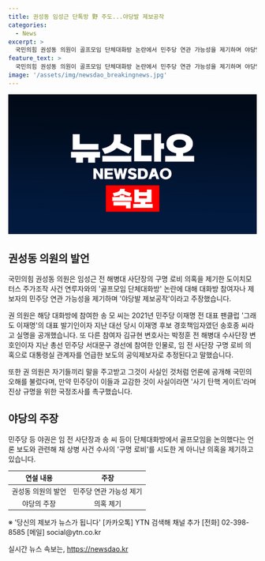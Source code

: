 ```yaml
---
title: 권성동 임성근 단톡방 野 주도...야당발 제보공작
categories:
  - News
excerpt: >
  국민의힘 권성동 의원이 골프모임 단체대화방 논란에서 민주당 연관 가능성을 제기하며 야당발 제보공작이라 주장했다. 대화방 참여자들의 민주당 연관성을 지적하며 국정조사를 요구했고, 야당은 관련 의혹을 부인하며 구명 로비 의혹을 제기했다.
feature_text: >
  국민의힘 권성동 의원이 골프모임 단체대화방 논란에서 민주당 연관 가능성을 제기하며 야당발 제보공작이라 주장했다. 대화방 참여자들의 민주당 연관성을 지적하며 국정조사를 요구했고, 야당은 관련 의혹을 부인하며 구명 로비 의혹을 제기했다.
image: '/assets/img/newsdao_breakingnews.jpg'
---
```


<p><img src="/assets/img/newsdao_breakingnews.jpg" alt="flaretime 속보" /></p>

<h2 data-ke-size="size26">권성동 의원의 발언</h2>

<p data-ke-size="size16">국민의힘 권성동 의원은 임성근 전 해병대 사단장의 구명 로비 의혹을 제기한 도이치모터스 주가조작 사건 연루자와의 '골프모임 단체대화방' 논란에 대해 대화방 참여자나 제보자의 민주당 연관 가능성을 제기하며 '야당발 제보공작'이라고 주장했습니다.</p>

<p data-ke-size="size16">권 의원은 해당 대화방에 참여한 송 모 씨는 2021년 민주당 이재명 전 대표 팬클럽 '그래도 이재명'의 대표 발기인이자 지난 대선 당시 이재명 후보 경호책임자였던 송호종 씨라고 실명을 공개했습니다. 또 다른 참여자 김규현 변호사는 박정훈 전 해병대 수사단장 변호인이자 지난 총선 민주당 서대문구 경선에 참여한 인물로, 임 전 사단장 구명 로비 의혹으로 대통령실 관계자를 언급한 보도의 공익제보자로 추정된다고 말했습니다.</p>

<p data-ke-size="size16">또한 권 의원은 자기들끼리 말을 주고받고 그것이 사실인 것처럼 언론에 공개해 국민의 오해를 불렀다며, 만약 민주당이 이들과 교감한 것이 사실이라면 '사기 탄핵 게이트'라며 진상 규명을 위한 국정조사를 촉구했습니다.</p>

<h2 data-ke-size="size26">야당의 주장</h2>

<p data-ke-size="size16">민주당 등 야권은 임 전 사단장과 송 씨 등이 단체대화방에서 골프모임을 논의했다는 언론 보도와 관련해 채 상병 사건 수사의 '구명 로비'를 시도한 게 아니냔 의혹을 제기하고 있습니다.</p>

<table>
<thead>
<tr>
<th style="text-align: center;">연설 내용</th>
<th style="text-align: center;">주장</th>
</tr>
</thead>
<tbody>
<tr>
<td style="text-align: center;">권성동 의원의 발언</td>
<td style="text-align: center;">민주당 연관 가능성 제기</td>
</tr>
<tr>
<td style="text-align: center;">야당의 주장</td>
<td style="text-align: center;">의혹 제기</td>
</tr>
</tbody>
</table>

<p data-ke-size="size16">※ '당신의 제보가 뉴스가 됩니다' [카카오톡] YTN 검색해 채널 추가 [전화] 02-398-8585 [메일] social@ytn.co.kr</p>
실시간 뉴스 속보는, <a href="https://newsdao.kr" rel="dofollow">https://newsdao.kr</a>


